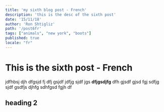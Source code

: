 ```yaml
---
title: 'my sixth blog post - French'
description: 'this is the desc of the sixth post'
date: '15/11/18'
author: 'Ron Shtigliz'
path: '/post6fr'
tags: ["animals", "new york", "boots"]
published: true
locale: "fr"
---
```


# This is the sixth post - French

jdfhbsj djh dfgsjd fj dfj gsjdf jdfjg sjdf jgs **dfjgsdjfg** dfh gjsdf gjsd fgj sdfjg sjdf gsdfjs djhfg sdhfgsd fgjh df

## heading 2
